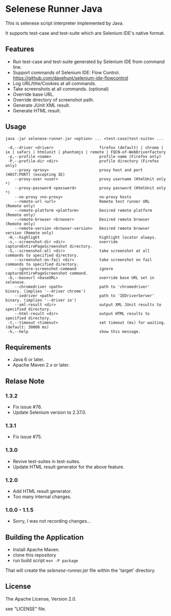 Selenese Runner Java
====================

This is selenese script interpreter implemented by Java.

It supports test-case and test-suite which are Selenium IDE's native format.

Features
--------

* Run test-case and test-suite generated by Selenium IDE from command line.
* Support commands of Selenium IDE: Flow Control.
  https://github.com/davehunt/selenium-ide-flowcontrol
* Log URL/title/Cookies at all commands.
* Take screenshots at all commands. (optional)
* Override base URL.
* Override directory of screenshot path.
* Generate JUnit XML result.
* Generate HTML result.

Usage
-----

    java -jar selenese-runner.jar <option> ... <test-case|test-suite> ...
    
     -d,--driver <driver>                    firefox (default) | chrome | ie | safari | htmlunit | phantomjs | remote | FQCN-of-WebDriverFactory
     -p,--profile <name>                     profile name (Firefox only)
     -P,--profile-dir <dir>                  profile directory (Firefox only)
        --proxy <proxy>                      proxy host and port (HOST:PORT) (excepting IE)
        --proxy-user <user>                  proxy username (HtmlUnit only *)
        --proxy-password <password>          proxy password (HtmlUnit only *)
        --no-proxy <no-proxy>                no-proxy hosts
        --remote-url <url>                   Remote test runner URL (Remote only)
        --remote-platform <platform>         Desired remote platform (Remote only)
        --remote-browser <browser>           Desired remote browser (Remote only)
        --remote-version <browser-version>   Desired remote browser version (Remote only)
     -H,--highlight                          highlight locator always.
     -s,--screenshot-dir <dir>               override captureEntirePageScreenshot directory.
     -S,--screenshot-all <dir>               take screenshot at all commands to specified directory.
        --screenshot-on-fail <dir>           take screenshot on fail commands to specified directory.
        --ignore-screenshot-command          ignore captureEntirePageScreenshot command.
     -b,--baseurl <baseURL>                  override base URL set in selenese.
        --chromedriver <path>                path to 'chromedriver' binary. (implies '--driver chrome')
        --iedriver <path>                    path to 'IEDriverServer' binary. (implies '--driver ie')
        --xml-result <dir>                   output XML JUnit results to specified directory.
        --html-result <dir>                  output HTML results to specified directory.
     -t,--timeout <timeout>                  set timeout (ms) for waiting. (default: 30000 ms)
     -h,--help                               show this message.

Requirements
------------

* Java 6 or later.
* Apache Maven 2.x or later.

Relase Note
-----------

### 1.3.2

* Fix issue #76.
* Update Selenium version to 2.37.0.

### 1.3.1

* Fix issue #75.

### 1.3.0

* Revive test-suites in test-suites.
* Update HTML result generator for the above feature.

### 1.2.0

* Add HTML result generator.
* Too many internal changes.

### 1.0.0 - 1.1.5

* Sorry, I was not recording changes...

Building the Application
------------------------

* Install Apache Maven.
* clone this repository
* run build script
	`mvn -P package`

That will create the *selenese-runner.jar* file within the 'target' directory.

License
-------

The Apache License, Version 2.0.

see "LICENSE" file.
